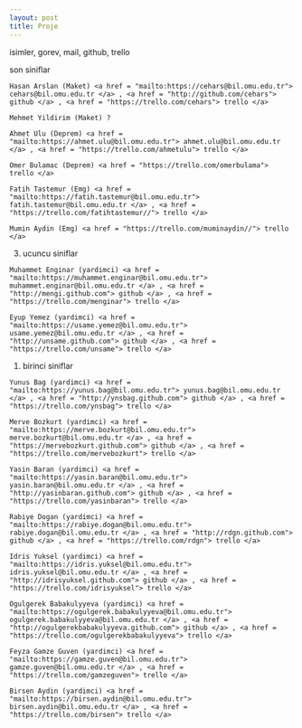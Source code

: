 ```yaml
---
layout: post
title: Proje
---
```

isimler, gorev, mail, github, trello
>
son siniflar
>
    Hasan Arslan (Maket) <a href = "mailto:https://cehars@bil.omu.edu.tr"> cehars@bil.omu.edu.tr </a> , <a href = "http://github.com/cehars"> github </a> , <a href = "https://trello.com/cehars"> trello </a>
>
    Mehmet Yildirim (Maket) ?

    Ahmet Ulu (Deprem) <a href = "mailto:https://ahmet.ulu@bil.omu.edu.tr"> ahmet.ulu@bil.omu.edu.tr </a> , <a href = "https://trello.com/ahmetulu"> trello </a>

    Omer Bulamac (Deprem) <a href = "https://trello.com/omerbulama"> trello </a>

    Fatih Tastemur (Emg) <a href = "mailto:https://fatih.tastemur@bil.omu.edu.tr"> fatih.tastemur@bil.omu.edu.tr </a> , <a href = "https://trello.com/fatihtastemur//"> trello </a>

    Mumin Aydin (Emg) <a href = "https://trello.com/muminaydin//"> trello </a>
3. ucuncu siniflar
>
    Muhammet Enginar (yardimci) <a href = "mailto:https://muhammet.enginar@bil.omu.edu.tr"> muhammet.enginar@bil.omu.edu.tr </a> , <a href = "http://mengi.github.com"> github </a> , <a href = "https://trello.com/menginar"> trello </a>
    
    Eyup Yemez (yardimci) <a href = "mailto:https://usame.yemez@bil.omu.edu.tr"> usame.yemez@bil.omu.edu.tr </a> , <a href = "http://unsame.github.com"> github </a> , <a href = "https://trello.com/unsame"> trello </a>
1. birinci siniflar
>
    Yunus Bag (yardimci) <a href = "mailto:https://yunus.bag@bil.omu.edu.tr"> yunus.bag@bil.omu.edu.tr </a> , <a href = "http://ynsbag.github.com"> github </a> , <a href = "https://trello.com/ynsbag"> trello </a>

    Merve Bozkurt (yardimci) <a href = "mailto:https://merve.bozkurt@bil.omu.edu.tr"> merve.bozkurt@bil.omu.edu.tr </a> , <a href = "https://mervebozkurt.github.com"> github </a> , <a href = "https://trello.com/mervebozkurt"> trello </a>

    Yasin Baran (yardimci) <a href = "mailto:https://yasin.baran@bil.omu.edu.tr"> yasin.baran@bil.omu.edu.tr </a> , <a href = "http://yasinbaran.github.com"> github </a> , <a href = "https://trello.com/yasinbaran"> trello </a>

    Rabiye Dogan (yardimci) <a href = "mailto:https://rabiye.dogan@bil.omu.edu.tr"> rabiye.dogan@bil.omu.edu.tr </a> , <a href = "http://rdgn.github.com"> github </a> , <a href = "https://trello.com/rdgn"> trello </a>

    Idris Yuksel (yardimci) <a href = "mailto:https://idris.yuksel@bil.omu.edu.tr"> idris.yuksel@bil.omu.edu.tr </a> , <a href = "http://idrisyuksel.github.com"> github </a> , <a href = "https://trello.com/idrisyuksel"> trello </a>

    Ogulgerek Babakulyyeva (yardimci) <a href = "mailto:https://ogulgerek.babakulyyeva@bil.omu.edu.tr"> ogulgerek.babakulyyeva@bil.omu.edu.tr </a> , <a href = "http://ogulgerekbabakulyyeva.github.com"> github </a> , <a href = "https://trello.com/ogulgerekbabakulyyeva"> trello </a>

    Feyza Gamze Guven (yardimci) <a href = "mailto:https://gamze.guven@bil.omu.edu.tr"> gamze.guven@bil.omu.edu.tr </a> , <a href = "https://trello.com/gamzeguven"> trello </a>

    Birsen Aydin (yardimci) <a href = "mailto:https://birsen.aydin@bil.omu.edu.tr"> birsen.aydin@bil.omu.edu.tr </a> , <a href = "https://trello.com/birsen"> trello </a>
